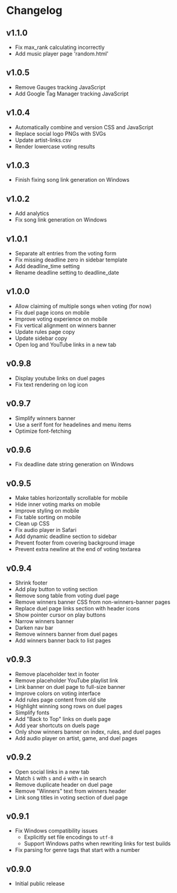 # Changelog

## v1.1.0

- Fix max_rank calculating incorrectly
- Add music player page 'random.html'

## v1.0.5

- Remove Gauges tracking JavaScript
- Add Google Tag Manager tracking JavaScript

## v1.0.4

- Automatically combine and version CSS and JavaScript
- Replace social logo PNGs with SVGs
- Update artist-links.csv
- Render lowercase voting results

## v1.0.3

- Finish fixing song link generation on Windows

## v1.0.2

- Add analytics
- Fix song link generation on Windows

## v1.0.1

- Separate alt entries from the voting form
- Fix missing deadline zero in sidebar template
- Add deadline_time setting
- Rename deadline setting to deadline_date

## v1.0.0

- Allow claiming of multiple songs when voting (for now)
- Fix duel page icons on mobile
- Improve voting experience on mobile
- Fix vertical alignment on winners banner
- Update rules page copy
- Update sidebar copy
- Open log and YouTube links in a new tab

## v0.9.8

- Display youtube links on duel pages
- Fix text rendering on log icon

## v0.9.7

- Simplify winners banner
- Use a serif font for headelines and menu items
- Optimize font-fetching

## v0.9.6

- Fix deadline date string generation on Windows

## v0.9.5

- Make tables horizontally scrollable for mobile
- Hide inner voting marks on mobile
- Improve styling on mobile
- Fix table sorting on mobile
- Clean up CSS
- Fix audio player in Safari
- Add dynamic deadline section to sidebar
- Prevent footer from covering background image
- Prevent extra newline at the end of voting textarea

## v0.9.4

- Shrink footer
- Add play button to voting section
- Remove song table from voting duel page
- Remove winners banner CSS from non-winners-banner pages
- Replace duel page links section with header icons
- Show pointer cursor on play buttons
- Narrow winners banner
- Darken nav bar
- Remove winners banner from duel pages
- Add winners banner back to list pages

## v0.9.3

- Remove placeholder text in footer
- Remove placeholder YouTube playlist link
- Link banner on duel page to full-size banner
- Improve colors on voting interface
- Add rules page content from old site
- Highlight winning song rows on duel pages
- Simplify fonts
- Add "Back to Top" links on duels page
- Add year shortcuts on duels page
- Only show winners banner on index, rules, and duel pages
- Add audio player on artist, game, and duel pages

## v0.9.2

- Open social links in a new tab
- Match `š` with `s` and `é` with `e` in search
- Remove duplicate header on duel page
- Remove "Winners" text from winners header
- Link song titles in voting section of duel page

## v0.9.1

- Fix Windows compatibility issues
  - Explicitly set file encodings to `utf-8`
  - Support Windows paths when rewriting links for test builds
- Fix parsing for genre tags that start with a number

## v0.9.0

- Initial public release
